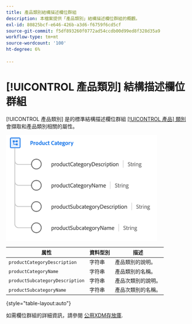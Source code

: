 ```yaml
---
title: 產品類別結構描述欄位群組
description: 本檔案提供「產品類別」結構描述欄位群組的概觀。
exl-id: 80825bcf-e646-426b-a3d6-f6759f6cd5cf
source-git-commit: f5df893260f0772ad54ccdb00d99ed8f328d35a9
workflow-type: tm+mt
source-wordcount: '100'
ht-degree: 6%

---
```


# [!UICONTROL 產品類別] 結構描述欄位群組

[!UICONTROL 產品類別] 是的標準結構描述欄位群組 [[!UICONTROL 產品] 類別](../../classes/product.md) 會擷取和產品類別相關的屬性。

![](../../images/field-groups/product/product-category.png)

| 属性 | 資料型別 | 描述 |
| --- | --- | --- |
| `productCategoryDescription` | 字符串 | 產品類別的說明。 |
| `productCategoryName` | 字符串 | 產品類別的名稱。 |
| `productSubcategoryDescription` | 字符串 | 產品次類別的說明。 |
| `productSubcategoryName` | 字符串 | 產品次類別的名稱。 |

{style="table-layout:auto"}

如需欄位群組的詳細資訊，請參閱 [公用XDM存放庫](https://github.com/adobe/xdm/blob/master/docs/reference/fieldgroups/product/product-category.schema.json).
